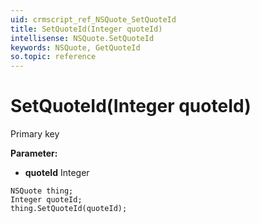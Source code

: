 ```yaml
---
uid: crmscript_ref_NSQuote_SetQuoteId
title: SetQuoteId(Integer quoteId)
intellisense: NSQuote.SetQuoteId
keywords: NSQuote, GetQuoteId
so.topic: reference
---
```


# SetQuoteId(Integer quoteId)

Primary key

**Parameter:** 
 - **quoteId** Integer

```crmscript
NSQuote thing;
Integer quoteId;
thing.SetQuoteId(quoteId);
```


